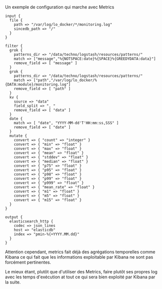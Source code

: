 Un exemple de configuration qui marche avec Metrics

~~~
input {
  file {
    path => "/var/log/lo_docker/*/monitoring.log"
    sincedb_path => "/"
  }
}

filter {
  grok {
    patterns_dir => "/data/techno/logstash/resources/patterns/"
    match => ["message","%{NOTSPACE:date}%{SPACE}%{GREEDYDATA:data}"]
    remove_field => [ "message" ]
  }
  grok {
    patterns_dir => "/data/techno/logstash/resources/patterns/"
    match => ["path","/var/log/lo_docker/%{DATA:module}/monitoring.log"]
    remove_field => [ "path" ]
  }
  kv {
    source => "data"
    field_split => ", "
    remove_field => [ "data" ]
  }
  date {
    match => [ "date", "YYYY-MM-dd'T'HH:mm:ss,SSS" ]
    remove_field => [ "date" ]
  }
  mutate {
    convert => { "count" => "integer" }
    convert => { "min" => "float" }
    convert => { "max" => "float" }
    convert => { "mean" => "float" }
    convert => { "stddev" => "float" }
    convert => { "median" => "float" }
    convert => { "p75" => "float" }
    convert => { "p95" => "float" }
    convert => { "p98" => "float" }
    convert => { "p99" => "float" }
    convert => { "p999" => "float" }
    convert => { "mean_rate" => "float" }
    convert => { "m1" => "float" }
    convert => { "m5" => "float" }
    convert => { "m15" => "float" }
  }
}

output {
  elasticsearch_http {
    codec => json_lines
    host => "elasticdb"
    index => "pmin-%{+YYYY.MM.dd}"
  }
}
~~~

Attention cependant, metrics fait déjà des agrégations temporelles comme Kibana ce qui fait que les informations 
exploitable par Kibana ne sont pas forcément pertinentes.

Le mieux étant, plutôt que d'utiliser des Metrics, faire plutôt ses propres log avec les temps d'exécution at tout ce 
qui sera bien exploité par Kibana par la suite.

<!-- --- tags: tools, logstash -->
